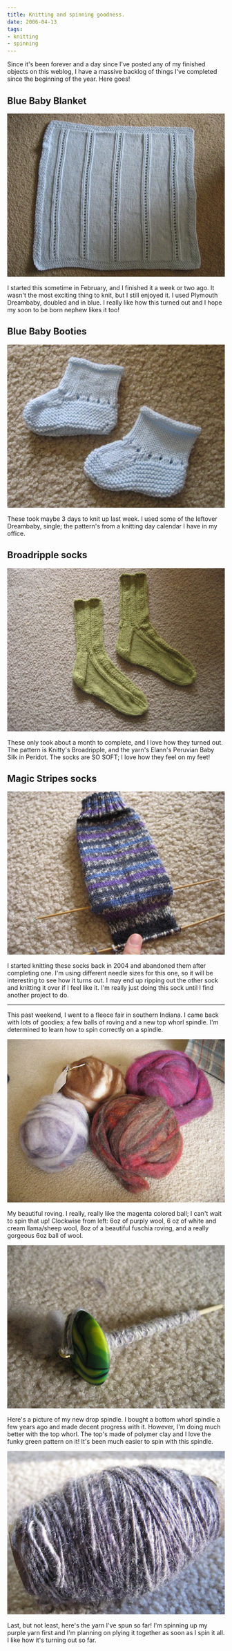 ```yaml
---
title: Knitting and spinning goodness.
date: 2006-04-13
tags:
- knitting
- spinning
---
```

Since it's been forever and a day since I've posted any of my finished objects on this weblog, I have a massive backlog of things I've completed since the beginning of the year. Here goes!

## Blue Baby Blanket

![A blue baby blanket.](../../images/completed_baby_blanket.jpg "Completed baby blanket!")

I started this sometime in February, and I finished it a week or two ago. It wasn't the most exciting thing to knit, but I still enjoyed it. I used Plymouth Dreambaby, doubled and in blue. I really like how this turned out and I hope my soon to be born nephew likes it too!

## Blue Baby Booties

![Blue baby booties.](../../images/baby_booties.jpg "Completed baby booties.")

These took maybe 3 days to knit up last week. I used some of the leftover Dreambaby, single; the pattern's from a knitting day calendar I have in my office.

## Broadripple socks

![Green hand-knit socks.](../../images/completed.jpg "Completed Broadripple socks.")

These only took about a month to complete, and I love how they turned out. The pattern is Knitty's Broadripple, and the yarn's Elann's Peruvian Baby Silk in Peridot. The socks are SO SOFT; I love how they feel on my feet!

## Magic Stripes socks

![A purple hand-knit sock in progress.](../../images/20060411-completed.jpg "Second magic stripes sock.")

I started knitting these socks back in 2004 and abandoned them after completing one. I'm using different needle sizes for this one, so it will be interesting to see how it turns out. I may end up ripping out the other sock and knitting it over if I feel like it. I'm really just doing this sock until I find another project to do.

***

This past weekend, I went to a fleece fair in southern Indiana. I came back with lots of goodies; a few balls of roving and a new top whorl spindle. I'm determined to learn how to spin correctly on a spindle.

![Four balls of fiber.](../../images/roving_from_the_fleece_fair.jpg "New fiber from the fleece fair!")

My beautiful roving. I really, really like the magenta colored ball; I can't wait to spin that up! Clockwise from left: 6oz of purply wool, 6 oz of white and cream llama/sheep wool, 8oz of a beautiful fuschia roving, and a really gorgeous 6oz ball of wool.

![Handspun fiber on a drop spindle.](../../images/top_whorl_spindle.jpg "Yarn on the drop spindle.")

Here's a picture of my new drop spindle. I bought a bottom whorl spindle a few years ago and made decent progress with it. However, I'm doing much better with the top whorl. The top's made of polymer clay and I love the funky green pattern on it! It's been much easier to spin with this spindle.

![Purple yarn spun up on a bobbin.](../../images/spun_up_purple_yarn.jpg "Spun up purple yarn.")

Last, but not least, here's the yarn I've spun so far! I'm spinning up my purple yarn first and I'm planning on plying it together as soon as I spin it all. I like how it's turning out so far.
